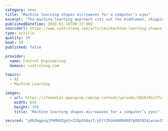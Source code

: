 ```yaml
---
category: news
title: "Machine learning shapes microwaves for a computer’s eyes"
excerpt: "The machine-learning approach cuts out the middleman, skipping the step of creating an image for analysis by a human and instead analyzes the pure data directly. It also jointly determines optimal hardware settings that reveal the most important data while simultaneously discovering what the most important data actually is. In a proof-of ..."
publishedDateTime: 2020-01-16T00:33:00Z
sourceUrl: https://www.controleng.com/articles/machine-learning-shapes-microwaves-for-a-computers-eyes/
type: article
quality: 39
heat: 39
published: false

provider:
  name: Control Engineering
  domain: controleng.com

topics:
  - AI
  - Machine Learning

images:
  - url: https://cfemedia1.wpengine.com/wp-content/uploads/2020/01/CTL2001_WEB_IMG_Duke_MachineLearning_LIDAR-Slider.jpg
    width: 645
    height: 350
    title: "Machine learning shapes microwaves for a computer’s eyes"

secured: "y0bZmgpxgJPkMU0ZgnS+Z2OpSh8qrT/yEftIhUekHR0d8QYpODtNI4Lwcwu1S1PjT3/EVy7sSbhTHzF+cwgISKGBCNuLZuPqWKp7iDzU3YoAEWlKqBs6Bu2z4qdx37qJbfWxLQ6MXX2HLPww47D+LDn5pObS6JiM8FumV8xnsSuzpzcjbjLDoj38iR4hhcWAInjZe/F+ecbL1+YztfchU6bma1hS2+vxhvgwbwBjF5I+/ZAsmxuPvXyH2qXWxQ07z50nxp/0HHJo3Sskxlzear64GiE0i5AUGXMcZB7ccTI=;1kLjBot8lK81yYD5k4aEGA=="
---
```



